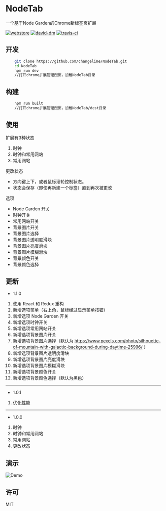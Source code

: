 # NodeTab
一个基于Node Garden的Chrome新标签页扩展

[![webstore][webstore-badge]][webstore-link]
[![david-dm][david-dm-badge]][david-dm-link]
[![travis-ci][travis-ci-badge]][travis-ci-link]

## 开发
```sh
    git clone https://github.com/changelime/NodeTab.git
    cd NodeTab
    npm run dev
    //打开chrome扩展管理烈面，加载NodeTab目录
```

## 构建
```sh
    npm run built
    //打开chrome扩展管理烈面，加载NodeTab/dest目录
```

## 使用
扩展有3种状态

1. 时钟
1. 时钟和常用网站
1. 常用网站

更改状态
* 方向键上下，或者鼠标滚轮控制状态。
* 状态会保存（即使再新建一个标签）直到再次被更改

选项
* Node Garden 开关
* 时钟开关
* 常用网站开关
* 背景图片开关
* 背景图片选择
* 背景图片透明度滑块
* 背景图片亮度滑块
* 背景图片模糊滑块
* 背景颜色开关
* 背景颜色选择


## 更新
* 1.1.0
1. 使用 React 和 Redux 重构
1. 新增选项菜单（右上角，鼠标经过显示菜单按钮）
1. 新增选项 Node Garden 开关
1. 新增选项时钟开关
1. 新增选项常用网站开关
1. 新增选项背景图片开关
1. 新增选项背景图片选择（默认为 https://www.pexels.com/photo/silhouette-of-mountain-with-galactic-background-during-daytime-25996/ ）
1. 新增选项背景图片透明度滑块
1. 新增选项背景图片亮度滑块
1. 新增选项背景图片模糊滑块
1. 新增选项背景颜色开关
1. 新增选项背景颜色选择（默认为黑色）
------
* 1.0.1
1. 优化性能
------
* 1.0.0
1. 时钟
1. 时钟和常用网站
1. 常用网站
1. 更改状态

## 演示
![Demo](http://i.imgur.com/bT9OWKZ.png)

## 许可
MIT


<!-- Link -->
[webstore-badge]:     https://img.shields.io/chrome-web-store/v/blnaigipibhidkmocpndbblfkpmghaom.svg
[webstore-link]:      https://chrome.google.com/webstore/detail/nodetab/blnaigipibhidkmocpndbblfkpmghaom
[david-dm-badge]:     https://david-dm.org/changelime/NodeTab/dev-status.svg
[david-dm-link]:      https://david-dm.org/changelime/NodeTab?type=dev
[travis-ci-badge]:    https://api.travis-ci.org/changelime/NodeTab.svg
[travis-ci-link]:     https://travis-ci.org/changelime/NodeTab
